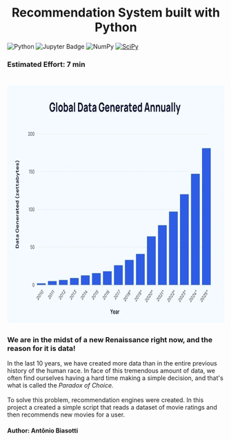 <h1 align="center">
  <!-- <img src="./logo.svg" height="300" width="300" alt="Logo Nome do Projeto" /><br> -->
  Recommendation System built with Python
</h1>

<!-- Linguagens -->
![Python](https://img.shields.io/badge/Python-blue?style=for-the-badge&logo=python&logoColor=FFD43B)
![Jupyter Badge](https://img.shields.io/badge/Jupyter-F37626?logo=jupyter&logoColor=fff&style=for-the-badge)
![NumPy](https://img.shields.io/badge/numpy-%23013243.svg?style=for-the-badge&logo=numpy&logoColor=white)
[![SciPy](https://img.shields.io/badge/SciPy-8CAAE6?style=for-the-badge&logo=scipy&logoColor=white)](https://scipy.org/)

<h3><b>Estimated Effort: 7 min</b></h3>
<h1 align="center">
  <img src="./images/image.png" height="550" width="650" alt="Logo Nome do Projeto" />
</h1>
<p style="text-align: justify;">

### We are in the midst of a new Renaissance right now, and the reason for it is data!
In the last 10 years, we have created more data than in the entire previous history of the human race. In face of this tremendous amount of data, we often find ourselves having a hard time making a simple decision, and that's what is called the <i>Paradox of Choice.</i><br><br> To solve this problem, recommendation engines were created. 
In this project a created a simple script that reads a dataset of movie ratings and then recommends new movies for a user.</p>


#### Author: Antônio Biasotti
